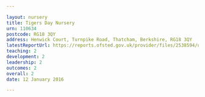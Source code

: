 ```yaml
---

layout: nursery
title: Tigers Day Nursery
urn: 110634
postcode: RG18 3QY
address: Henwick Court, Turnpike Road, Thatcham, Berkshire, RG18 3QY
latestReportUrl: https://reports.ofsted.gov.uk/provider/files/2538594/urn/110634.pdf
teaching: 2
development: 2
leadership: 2
outcomes: 2
overall: 2
date: 12 January 2016

---
```

